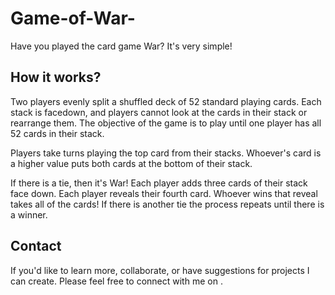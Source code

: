 # Game-of-War-
Have you played the card game War? It's very simple!

## How it works?

Two players evenly split a shuffled deck of 52 standard playing cards. Each stack is facedown, and players cannot look at the cards in their stack or rearrange them. The objective of the game is to play until one player has all 52 cards in their stack.

Players take turns playing the top card from their stacks. Whoever's card is a higher value puts both cards at the bottom of their stack.

If there is a tie, then it's War! Each player adds three cards of their stack face down. Each player reveals their fourth card. Whoever wins that reveal takes all of the cards! If there is another tie the process repeats until there is a winner.

## Contact
If you'd like to learn more, collaborate, or have suggestions for projects I can create. Please feel free to connect with me on <a href=“linkedin.com/in/kevinlin1997”></a>.

